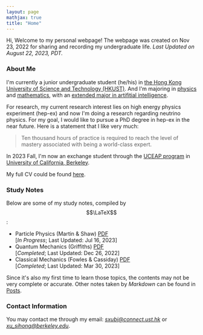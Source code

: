 ```yaml
---
layout: page
mathjax: true
title: "Home"
---
```


Hi, Welcome to my personal webpage! The webpage was created on Nov 23, 2022 for sharing and recording my undergraduate life. *Last Updated on August 22, 2023, PDT.*

### About Me
I'm currently a junior undergraduate student (he/his) in [the Hong Kong University of Science and Technology (HKUST)](https://hkust.edu.hk). And I'm majoring in [physics](https://physics.ust.hk/) and [mathematics](https://www.math.hkust.edu.hk/), with an [extended major in artifitial intelligence](https://join.hkust.edu.hk/our-programs/extended-major-ai).

For research, my current research interest lies on high energy physics experiment (hep-ex) and now I'm doing a research regarding neutrino physics. For my goal, I would like to pursue a PhD degree in hep-ex in the near future. Here is a statement that I like very much:
> Ten thousand hours of practice is required to reach the level of mastery associated with being a world-class expert.

In 2023 Fall, I'm now an exchange student through the [UCEAP program](https://reciprocity.uceap.universityofcalifornia.edu/) in [University of California, Berkeley](https://www.berkeley.edu/).

My full CV could be found [here](https://sxubi.github.io/cv_June2023.pdf).

### Study Notes
Below are some of my study notes, compiled by $$\LaTeX$$:
* Particle Physics (Martin & Shaw) [PDF](https://sxubi.github.io/particle.pdf)  
  \[*In Progress*; Last Updated: Jul 16, 2023\]
* Quantum Mechanics (Griffiths) [PDF](https://sxubi.github.io/Quantum_Mechanics_Notes.pdf)  
  \[*Completed*; Last Updated: Dec 26, 2022\]
* Classical Mechanics (Fowles & Cassiday) [PDF](https://sxubi.github.io/CM.pdf)   
  \[*Completed*; Last Updated: Mar 30, 2023\]           

Since it's also my first time to learn those topics, the contents may not be very complete or accurate. Other notes taken by *Markdown* can be found in [Posts](https://sxubi.github.io/archive/).

### Contact Information
You may contact me through my email: *<sxubi@connect.ust.hk>* or *<xu_sihong@berkeley.edu>*.
